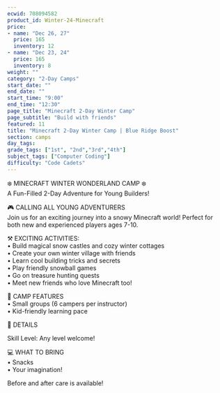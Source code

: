 ```yaml
---
ecwid: 708094582
product_id: Winter-24-Minecraft
price:
- name: "Dec 26, 27"
  price: 165
  inventory: 12
- name: "Dec 23, 24"
  price: 165
  inventory: 8
weight: ""
category: "2-Day Camps"
start_date: ""
end_date: ""
start_time: "9:00"
end_time: "12:30"
page_title: "Minecraft 2-Day Winter Camp"
page_subtitle: "Build with friends"
featured: 11
title: "Minecraft 2-Day Winter Camp | Blue Ridge Boost"
section: camps
day_tags: 
grade_tags: ["1st", "2nd","3rd","4th"]
subject_tags: ["Computer Coding"]
difficulty: "Code Cadets"
---
```

<p>❄️ MINECRAFT WINTER WONDERLAND CAMP ❄️<br> A Fun-Filled 2-Day Adventure for Young Builders!</p><p>🎮 CALLING ALL YOUNG ADVENTURERS<br> Join us for an exciting journey into a snowy Minecraft world! Perfect for both new and experienced players ages 7-10.</p><p>⚒️ EXCITING ACTIVITIES:<br> • Build magical snow castles and cozy winter cottages<br> • Create your own winter village with friends<br> • Learn cool building tricks and secrets<br> • Play friendly snowball games<br> • Go on treasure hunting quests<br> • Meet new friends who love Minecraft too!</p><p>🌟 CAMP FEATURES<br> • Small groups (6 campers per instructor)<br> • Kid-friendly learning pace<br></p><p>📅 DETAILS</p><p>Skill Level: Any level welcome!</p><p>💻 WHAT TO BRING<br>• Snacks<br> • Your imagination!</p><p>Before and after care is available!</p>
